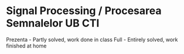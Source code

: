 # Signal Processing / Procesarea Semnalelor UB CTI

Prezenta - Partly solved, work done in class
Full - Entirely solved, work finished at home
